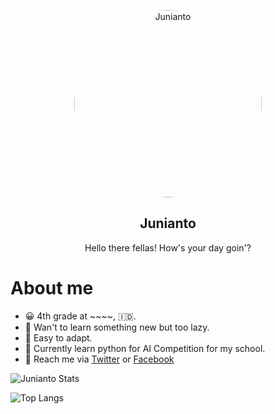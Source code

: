 <p align="center">
 <img width="300px" src="https://i.ibb.co/2SKKF3Y/IMG-20200827-174731-132.jpg" align="center" alt="Junianto" style="border-radius:50%;"/>
 <h2 align="center">Junianto</h2>
 <p align="center">Hello there fellas! How's your day goin'?</p>
</p>

# About me

- 😀 4th grade at ~~~~, 🇮🇩.
- 🤥 Wan't to learn something new but too lazy.
- 🤗 Easy to adapt.
- 🙇 Currently learn python for AI Competition for my school.
- 👋 Reach me via [Twitter](https://twitter.com/jendra21) or [Facebook](https://www.facebook.com/junianto.junianto.754365)


![Junianto Stats](https://github-readme-stats.vercel.app/api?username=j3ndra&theme=vue)

![Top Langs](https://github-readme-stats.vercel.app/api/top-langs/?username=j3ndra&layout=compact&hide=css,html&theme=vue)